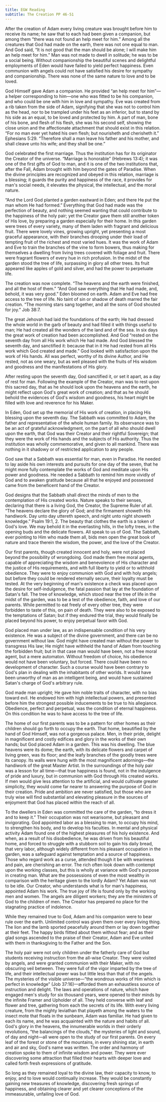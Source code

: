 ```yaml
---
title: EGW Reading
subtitle: The Creation PP 46-51
---
```


After the creation of Adam every living creature was brought before him to receive its name; he saw that to each had been given a companion, but among them “there was not found an help meet for him.” Among all the creatures that God had made on the earth, there was not one equal to man. And God said, “It is not good that the man should be alone; I will make him an help meet for him.” Man was not made to dwell in solitude; he was to be a social being. Without companionship the beautiful scenes and delightful employments of Eden would have failed to yield perfect happiness. Even communion with angels could not have satisfied his desire for sympathy and companionship. There was none of the same nature to love and to be loved.

God Himself gave Adam a companion. He provided “an help meet for him”—a helper corresponding to him—one who was fitted to be his companion, and who could be one with him in love and sympathy. Eve was created from a rib taken from the side of Adam, signifying that she was not to control him as the head, nor to be trampled under his feet as an inferior, but to stand by his side as an equal, to be loved and protected by him. A part of man, bone of his bone, and flesh of his flesh, she was his second self, showing the close union and the affectionate attachment that should exist in this relation. “For no man ever yet hated his own flesh; but nourisheth and cherisheth it.” Ephesians 5:29. “Therefore shall a man leave his father and his mother, and shall cleave unto his wife; and they shall be one.”

God celebrated the first marriage. Thus the institution has for its originator the Creator of the universe. “Marriage is honorable” (Hebrews 13:4); it was one of the first gifts of God to man, and it is one of the two institutions that, after the Fall, Adam brought with him beyond the gates of Paradise. When the divine principles are recognized and obeyed in this relation, marriage is a blessing; it guards the purity and happiness of the race, it provides for man's social needs, it elevates the physical, the intellectual, and the moral nature.

“And the Lord God planted a garden eastward in Eden; and there He put the man whom He had formed.” Everything that God had made was the perfection of beauty, and nothing seemed wanting that could contribute to the happiness of the holy pair; yet the Creator gave them still another token of His love, by preparing a garden especially for their home. In this garden were trees of every variety, many of them laden with fragrant and delicious fruit. There were lovely vines, growing upright, yet presenting a most graceful appearance, with their branches drooping under their load of tempting fruit of the richest and most varied hues. It was the work of Adam and Eve to train the branches of the vine to form bowers, thus making for themselves a dwelling from living trees covered with foliage and fruit. There were fragrant flowers of every hue in rich profusion. In the midst of the garden stood the tree of life, surpassing in glory all other trees. Its fruit appeared like apples of gold and silver, and had the power to perpetuate life.

The creation was now complete. “The heavens and the earth were finished, and all the host of them.” “And God saw everything that He had made, and, behold, it was very good.” Eden bloomed on earth. Adam and Eve had free access to the tree of life. No taint of sin or shadow of death marred the fair creation. “The morning stars sang together, and all the sons of God shouted for joy.” Job 38:7.

The great Jehovah had laid the foundations of the earth; He had dressed the whole world in the garb of beauty and had filled it with things useful to man; He had created all the wonders of the land and of the sea. In six days the great work of creation had been accomplished. And God “rested on the seventh day from all His work which He had made. And God blessed the seventh day, and sanctified it: because that in it He had rested from all His work which God created and made.” God looked with satisfaction upon the work of His hands. All was perfect, worthy of its divine Author, and He rested, not as one weary, but as well pleased with the fruits of His wisdom and goodness and the manifestations of His glory.

After resting upon the seventh day, God sanctified it, or set it apart, as a day of rest for man. Following the example of the Creator, man was to rest upon this sacred day, that as he should look upon the heavens and the earth, he might reflect upon God's great work of creation; and that as he should behold the evidences of God's wisdom and goodness, his heart might be filled with love and reverence for his Maker.

In Eden, God set up the memorial of His work of creation, in placing His blessing upon the seventh day. The Sabbath was committed to Adam, the father and representative of the whole human family. Its observance was to be an act of grateful acknowledgment, on the part of all who should dwell upon the earth, that God was their Creator and their rightful Sovereign; that they were the work of His hands and the subjects of His authority. Thus the institution was wholly commemorative, and given to all mankind. There was nothing in it shadowy or of restricted application to any people.

God saw that a Sabbath was essential for man, even in Paradise. He needed to lay aside his own interests and pursuits for one day of the seven, that he might more fully contemplate the works of God and meditate upon His power and goodness. He needed a Sabbath to remind him more vividly of God and to awaken gratitude because all that he enjoyed and possessed came from the beneficent hand of the Creator.

God designs that the Sabbath shall direct the minds of men to the contemplation of His created works. Nature speaks to their senses, declaring that there is a living God, the Creator, the Supreme Ruler of all. “The heavens declare the glory of God; and the firmament showeth His handiwork. Day unto day uttereth speech, and night unto night showeth knowledge.” Psalm 19:1, 2. The beauty that clothes the earth is a token of God's love. We may behold it in the everlasting hills, in the lofty trees, in the opening buds and the delicate flowers. All speak to us of God. The Sabbath, ever pointing to Him who made them all, bids men open the great book of nature and trace therein the wisdom, the power, and the love of the Creator.

Our first parents, though created innocent and holy, were not placed beyond the possibility of wrongdoing. God made them free moral agents, capable of appreciating the wisdom and benevolence of His character and the justice of His requirements, and with full liberty to yield or to withhold obedience. They were to enjoy communion with God and with holy angels; but before they could be rendered eternally secure, their loyalty must be tested. At the very beginning of man's existence a check was placed upon the desire for self-indulgence, the fatal passion that lay at the foundation of Satan's fall. The tree of knowledge, which stood near the tree of life in the midst of the garden, was to be a test of the obedience, faith, and love of our parents. While permitted to eat freely of every other tree, they were forbidden to taste of this, on pain of death. They were also to be exposed to the temptations of Satan; but if they endured the trial, they would finally be placed beyond his power, to enjoy perpetual favor with God.

God placed man under law, as an indispensable condition of his very existence. He was a subject of the divine government, and there can be no government without law. God might have created man without the power to transgress His law; He might have withheld the hand of Adam from touching the forbidden fruit; but in that case man would have been, not a free moral agent, but a mere automaton. Without freedom of choice, his obedience would not have been voluntary, but forced. There could have been no development of character. Such a course would have been contrary to God's plan in dealing with the inhabitants of other worlds. It would have been unworthy of man as an intelligent being, and would have sustained Satan's charge of God's arbitrary rule.

God made man upright; He gave him noble traits of character, with no bias toward evil. He endowed him with high intellectual powers, and presented before him the strongest possible inducements to be true to his allegiance. Obedience, perfect and perpetual, was the condition of eternal happiness. On this condition he was to have access to the tree of life.

The home of our first parents was to be a pattern for other homes as their children should go forth to occupy the earth. That home, beautified by the hand of God Himself, was not a gorgeous palace. Men, in their pride, delight in magnificent and costly edifices and glory in the works of their own hands; but God placed Adam in a garden. This was his dwelling. The blue heavens were its dome; the earth, with its delicate flowers and carpet of living green, was its floor; and the leafy branches of the goodly trees were its canopy. Its walls were hung with the most magnificent adornings—the handiwork of the great Master Artist. In the surroundings of the holy pair was a lesson for all time—that true happiness is found, not in the indulgence of pride and luxury, but in communion with God through His created works. If men would give less attention to the artificial, and would cultivate greater simplicity, they would come far nearer to answering the purpose of God in their creation. Pride and ambition are never satisfied, but those who are truly wise will find substantial and elevating pleasure in the sources of enjoyment that God has placed within the reach of all.

To the dwellers in Eden was committed the care of the garden, “to dress it and to keep it.” Their occupation was not wearisome, but pleasant and invigorating. God appointed labor as a blessing to man, to occupy his mind, to strengthen his body, and to develop his faculties. In mental and physical activity Adam found one of the highest pleasures of his holy existence. And when, as a result of his disobedience, he was driven from his beautiful home, and forced to struggle with a stubborn soil to gain his daily bread, that very labor, although widely different from his pleasant occupation in the garden, was a safeguard against temptation and a source of happiness. Those who regard work as a curse, attended though it be with weariness and pain, are cherishing an error. The rich often look down with contempt upon the working classes, but this is wholly at variance with God's purpose in creating man. What are the possessions of even the most wealthy in comparison with the heritage given to the lordly Adam? Yet Adam was not to be idle. Our Creator, who understands what is for man's happiness, appointed Adam his work. The true joy of life is found only by the working men and women. The angels are diligent workers; they are the ministers of God to the children of men. The Creator has prepared no place for the stagnating practice of indolence.

While they remained true to God, Adam and his companion were to bear rule over the earth. Unlimited control was given them over every living thing. The lion and the lamb sported peacefully around them or lay down together at their feet. The happy birds flitted about them without fear; and as their glad songs ascended to the praise of their Creator, Adam and Eve united with them in thanksgiving to the Father and the Son.

The holy pair were not only children under the fatherly care of God but students receiving instruction from the all-wise Creator. They were visited by angels, and were granted communion with their Maker, with no obscuring veil between. They were full of the vigor imparted by the tree of life, and their intellectual power was but little less than that of the angels. The mysteries of the visible universe—“the wondrous works of Him which is perfect in knowledge” (Job 37:16)—afforded them an exhaustless source of instruction and delight. The laws and operations of nature, which have engaged men's study for six thousand years, were opened to their minds by the infinite Framer and Upholder of all. They held converse with leaf and flower and tree, gathering from each the secrets of its life. With every living creature, from the mighty leviathan that playeth among the waters to the insect mote that floats in the sunbeam, Adam was familiar. He had given to each its name, and he was acquainted with the nature and habits of all. God's glory in the heavens, the innumerable worlds in their orderly revolutions, “the balancings of the clouds,” the mysteries of light and sound, of day and night—all were open to the study of our first parents. On every leaf of the forest or stone of the mountains, in every shining star, in earth and air and sky, God's name was written. The order and harmony of creation spoke to them of infinite wisdom and power. They were ever discovering some attraction that filled their hearts with deeper love and called forth fresh expressions of gratitude.

So long as they remained loyal to the divine law, their capacity to know, to enjoy, and to love would continually increase. They would be constantly gaining new treasures of knowledge, discovering fresh springs of happiness, and obtaining clearer and yet clearer conceptions of the immeasurable, unfailing love of God.
